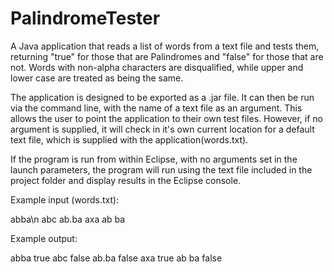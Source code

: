 PalindromeTester
================

A Java application that reads a list of words from a text file and tests them, returning "true" for those that are Palindromes and "false" for those that are not. Words with non-alpha characters are disqualified, while upper and lower case are treated as being the same.

The application is designed to be exported as a .jar file. It can then be run via the command line, with the name of a text file as an argument. This allows the user to point the application to their own test files. However, if no argument is supplied, it will check in it's own current location for a default text file, which is supplied with the application(words.txt).

If the program is run from within Eclipse, with no arguments set in the launch parameters, the program will run using the text file included in the project folder and display results in the Eclipse console.

Example input (words.txt):

abba\n
abc
ab.ba
axa
ab ba

Example output:

abba		true
abc		  false
ab.ba		false
axa	  	true
ab ba		false
